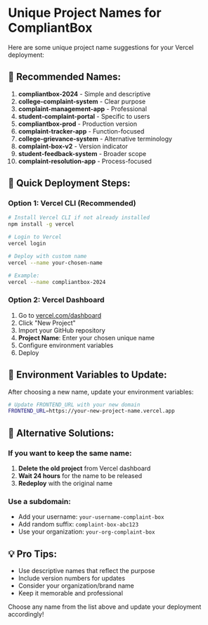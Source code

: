 # Unique Project Names for CompliantBox

Here are some unique project name suggestions for your Vercel deployment:

## 🎯 Recommended Names:
1. **compliantbox-2024** - Simple and descriptive
2. **college-complaint-system** - Clear purpose
3. **complaint-management-app** - Professional
4. **student-complaint-portal** - Specific to users
5. **compliantbox-prod** - Production version
6. **complaint-tracker-app** - Function-focused
7. **college-grievance-system** - Alternative terminology
8. **complaint-box-v2** - Version indicator
9. **student-feedback-system** - Broader scope
10. **complaint-resolution-app** - Process-focused

## 🚀 Quick Deployment Steps:

### Option 1: Vercel CLI (Recommended)
```bash
# Install Vercel CLI if not already installed
npm install -g vercel

# Login to Vercel
vercel login

# Deploy with custom name
vercel --name your-chosen-name

# Example:
vercel --name compliantbox-2024
```

### Option 2: Vercel Dashboard
1. Go to [vercel.com/dashboard](https://vercel.com/dashboard)
2. Click "New Project"
3. Import your GitHub repository
4. **Project Name**: Enter your chosen unique name
5. Configure environment variables
6. Deploy

## 📝 Environment Variables to Update:

After choosing a new name, update your environment variables:

```bash
# Update FRONTEND_URL with your new domain
FRONTEND_URL=https://your-new-project-name.vercel.app
```

## 🔧 Alternative Solutions:

### If you want to keep the same name:
1. **Delete the old project** from Vercel dashboard
2. **Wait 24 hours** for the name to be released
3. **Redeploy** with the original name

### Use a subdomain:
- Add your username: `your-username-complaint-box`
- Add random suffix: `complaint-box-abc123`
- Use your organization: `your-org-complaint-box`

## 💡 Pro Tips:
- Use descriptive names that reflect the purpose
- Include version numbers for updates
- Consider your organization/brand name
- Keep it memorable and professional

Choose any name from the list above and update your deployment accordingly!
